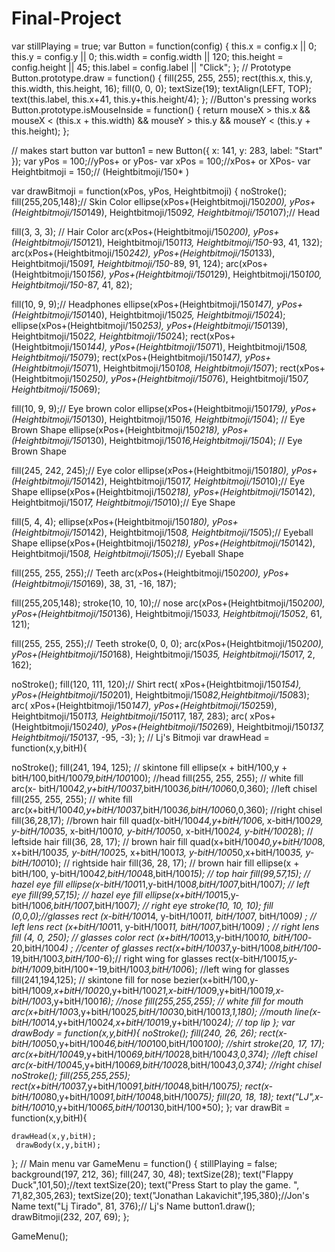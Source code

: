 # Final-Project
var stillPlaying = true;
var Button = function(config) {
    this.x = config.x || 0;
    this.y = config.y || 0;
    this.width = config.width || 120;
    this.height = config.height || 45;
    this.label = config.label || "Click";
};
// Prototype
Button.prototype.draw = function() {
    fill(255, 255, 255);
    rect(this.x, this.y, this.width, this.height, 16);
    fill(0, 0, 0);
    textSize(19);
    textAlign(LEFT, TOP);
    text(this.label, this.x+41, this.y+this.height/4);
};
//Button's pressing works
Button.prototype.isMouseInside = function() {
    return mouseX > this.x &&
           mouseX < (this.x + this.width) &&
           mouseY > this.y &&
           mouseY < (this.y + this.height);
};

// makes start button
var button1 = new Button({
    x: 141,
    y: 283,
    label: "Start"
});
var yPos = 100;//yPos+ or yPos-
var xPos = 100;//xPos+ or XPos-
var Heightbitmoji = 150;// (Heightbitmoji/150* )

var drawBitmoji = function(xPos, yPos, Heightbitmoji)
{
noStroke();
fill(255,205,148);// Skin Color
ellipse(xPos+(Heightbitmoji/150*200), yPos+(Heightbitmoji/150*149), Heightbitmoji/150*92, Heightbitmoji/150*107);// Head

fill(3, 3, 3); // Hair Color
arc(xPos+(Heightbitmoji/150*200), yPos+(Heightbitmoji/150*121), Heightbitmoji/150*113, Heightbitmoji/150*-93, 41, 132);
arc(xPos+(Heightbitmoji/150*242), yPos+(Heightbitmoji/150*133), Heightbitmoji/150*91, Heightbitmoji/150*-89, 91, 124);
arc(xPos+(Heightbitmoji/150*156), yPos+(Heightbitmoji/150*129), Heightbitmoji/150*100, Heightbitmoji/150*-87, 41, 82);

fill(10, 9, 9);// Headphones
ellipse(xPos+(Heightbitmoji/150*147), yPos+(Heightbitmoji/150*140), Heightbitmoji/150*25, Heightbitmoji/150*24);
ellipse(xPos+(Heightbitmoji/150*253), yPos+(Heightbitmoji/150*139), Heightbitmoji/150*22, Heightbitmoji/150*24);
rect(xPos+(Heightbitmoji/150*144), yPos+(Heightbitmoji/150*71), Heightbitmoji/150*8, Heightbitmoji/150*79);
rect(xPos+(Heightbitmoji/150*147), yPos+(Heightbitmoji/150*71), Heightbitmoji/150*108, Heightbitmoji/150*7);
rect(xPos+(Heightbitmoji/150*250), yPos+(Heightbitmoji/150*76), Heightbitmoji/150*7, Heightbitmoji/150*69);

fill(10, 9, 9);// Eye brown color
ellipse(xPos+(Heightbitmoji/150*179), yPos+(Heightbitmoji/150*130), Heightbitmoji/150*16, Heightbitmoji/150*4); // Eye Brown Shape
ellipse(xPos+(Heightbitmoji/150*218), yPos+(Heightbitmoji/150*130), Heightbitmoji/150*16,Heightbitmoji/150*4); // Eye Brown Shape

fill(245, 242, 245);// Eye color
ellipse(xPos+(Heightbitmoji/150*180), yPos+(Heightbitmoji/150*142), Heightbitmoji/150*17, Heightbitmoji/150*10);// Eye Shape
ellipse(xPos+(Heightbitmoji/150*218), yPos+(Heightbitmoji/150*142), Heightbitmoji/150*17, Heightbitmoji/150*10);// Eye Shape

fill(5, 4, 4);
ellipse(xPos+(Heightbitmoji/150*180), yPos+(Heightbitmoji/150*142), Heightbitmoji/150*8, Heightbitmoji/150*5);// Eyeball Shape
ellipse(xPos+(Heightbitmoji/150*218), yPos+(Heightbitmoji/150*142), Heightbitmoji/150*8, Heightbitmoji/150*5);// Eyeball Shape

fill(255, 255, 255);// Teeth
arc(xPos+(Heightbitmoji/150*200), yPos+(Heightbitmoji/150*169), 38, 31, -16, 187);

fill(255,205,148);
stroke(10, 10, 10);// nose
arc(xPos+(Heightbitmoji/150*200), yPos+(Heightbitmoji/150*136), Heightbitmoji/150*33, Heightbitmoji/150*52, 61, 121);

fill(255, 255, 255);// Teeth
stroke(0, 0, 0);
arc(xPos+(Heightbitmoji/150*200), yPos+(Heightbitmoji/150*168), Heightbitmoji/150*35, Heightbitmoji/150*17, 2, 162);

noStroke();
fill(120, 111, 120);// Shirt
rect( xPos+(Heightbitmoji/150*154), yPos+(Heightbitmoji/150*201), Heightbitmoji/150*82,Heightbitmoji/150*83);
arc( xPos+(Heightbitmoji/150*147), yPos+(Heightbitmoji/150*259), Heightbitmoji/150*113, Heightbitmoji/150*117, 187, 283);
arc( xPos+(Heightbitmoji/150*240), yPos+(Heightbitmoji/150*269), Heightbitmoji/150*137, Heightbitmoji/150*137, -95, -3);
};
// Lj's Bitmoji
var drawHead = function(x,y,bitH){

noStroke();
fill(241, 194, 125); // skintone fill
ellipse(x + bitH/100,y + bitH/100,bitH/100*79,bitH/100*100); //head
fill(255, 255, 255); // white fill
arc(x- bitH/100*42,y+bitH/100*37,bitH/100*36,bitH/100*60,0,360); //left chisel
fill(255, 255, 255); // white fill
arc(x+bitH/100*40,y+bitH/100*37,bitH/100*36,bitH/100*60,0,360); //right chisel
fill(36,28,17); //brown hair fill
quad(x-bitH/100*44,y+bitH/100*6, x-bitH/100*29, y-bitH/100*35, x-bitH/100*10, y-bitH/100*50, x-bitH/100*24, y-bitH/100*28); // leftside hair
fill(36, 28, 17); // brown hair fill
quad(x+bitH/100*40,y+bitH/100*8, x+bitH/100*35, y-bitH/100*25, x+bitH/100*13, y-bitH/100*50,x+bitH/100*35, y-bitH/100*10); // rightside hair
fill(36, 28, 17); // brown hair fill
ellipse(x + bitH/100, y-bitH/100*42,bitH/100*48,bitH/100*15); // top hair
fill(99,57,15); // hazel eye fill
ellipse(x-bitH/100*11,y-bitH/100*8,bitH/100*7,bitH/100*7); // left eye
fill(99,57,15); // hazel eye fill
ellipse(x+bitH/100*15,y-bitH/100*6,bitH/100*7,bitH/100*7); // right eye
stroke(10, 10, 10);
fill (0,0,0);//glasses
rect (x-bitH/100*14, y-bitH/100*11, bitH/100*7, bitH/100*9) ; // left lens
rect (x+bitH/100*11, y-bitH/100*11, bitH/100*7,bitH/100*9) ; // right lens
fill (4, 0, 250); // glasses color
rect (x+bitH/100*13,y-bitH/100*10, bitH/100*-20,bitH/100*4) ; //center of glasses
rect(x+bitH/100*37,y-bitH/100*8,bitH/100*-19,bitH/100*3,bitH/100*-6);// right wing for glasses
rect(x-bitH/100*15,y-bitH/100*9,bitH/100*-19,bitH/100*3,bitH/100*6); //left wing for glasses
fill(241,194,125); // skintone fill for nose
bezier(x+bitH/100,y-bitH/100*9,x+bitH/100*20,y+bitH/100*21,x-bitH/100*9,y+bitH/100*19,x-bitH/100*3,y+bitH/100*16); //nose
fill(255,255,255); // white fill for mouth
arc(x+bitH/100*3,y+bitH/100*25,bitH/100*30,bitH/100*13,1,180); //mouth
line(x-bitH/100*14,y+bitH/100*24,x+bitH/100*19,y+bitH/100*24); // top lip
};
var drawBody = function(x,y,bitH){
noStroke();
fill(240, 26, 26);
rect(x-bitH/100*50,y+bitH/100*46,bitH/100*100,bitH/100*100); //shirt
stroke(20, 17, 17);
arc(x+bitH/100*49,y+bitH/100*69,bitH/100*28,bitH/100*43,0,374); //left chisel
arc(x-bitH/100*45,y+bitH/100*69,bitH/100*28,bitH/100*43,0,374); //right chisel
noStroke();
fill(255,255,255);
rect(x+bitH/100*37,y+bitH/100*91,bitH/100*48,bitH/100*75);
rect(x-bitH/100*80,y+bitH/100*91,bitH/100*48,bitH/100*75);
fill(20, 18, 18);
text("LJ",x-bitH/100*10,y+bitH/100*65,bitH/100*130,bitH/100*50);
};
var drawBit = function(x,y,bitH){
   
    drawHead(x,y,bitH);
     drawBody(x,y,bitH);
};
// Main menu
var GameMenu = function() {
    stillPlaying = false;
    background(197, 212, 36);
    fill(247, 30, 48);
    textSize(28);
    text("Flappy Duck",101,50);//text
    textSize(20);
    text("Press Start to play the game. ", 71,82,305,263);
    textSize(20);
    text("Jonathan Lakavichit",195,380);//Jon's Name
    text("Lj Tirado", 81, 376);// Lj's Name
    button1.draw();
    drawBitmoji(232, 207, 69);
};


GameMenu();
